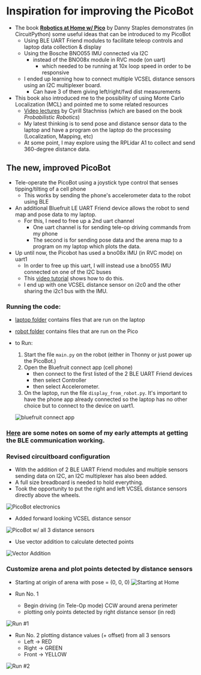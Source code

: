 # Inspiration for improving the PicoBot
* The book [**Robotics at Home w/ Pico**](/home/doug/Downloads/Robotics_at_home_with_Pico.pdf) by Danny Staples demonstrates (in CircuitPython) some useful ideas that can be introduced to my PicoBot
    * Using BLE UART Friend modules to facilitate teleop controls and laptop data collection & display
    * Using the Bosche BNO055 IMU connected via I2C
        * instead of the BNO08x module in RVC mode (on uart)
            * which needed to be running at 10x loop speed in order to be responsive
    * I ended up learning how to connect multiple VCSEL distance sensors using an I2C multiplexer board.
        * Can have 3 of them giving left/right/fwd dist measurements
* This book also introduced me to the possibility of using Monte Carlo Localization (MCL) and pointed me to some related resources
    * [Video lectures](https://www.youtube.com/playlist?list=PLgnQpQtFTOGQEn33QDVGJpiZLi-SlL7vA) by Cyrill Stachniss (which are based on the book *Probabilistic Robotics*)
    * My latest thinking is to send pose and distance sensor data to the laptop and have a program on the laptop do the processing (Localization, Mapping, etc)
    * At some point, I may explore using the RPLidar A1 to collect and send 360-degree distance data.

## The new, improved PicoBot

* Tele-operate the PicoBot using a joystick type control that senses tipping/tilting of a cell phone
    * This works by sending the phone's accelerometer data to the robot using BLE
* An additional Bluefruit LE UART Friend device allows the robot to send map and pose data to my laptop.
    * For this, I need to free up a 2nd uart channel
        * One uart channel is for sending tele-op driving commands from my phone
        * The second is for sending pose data and the arena map to a program on my laptop which plots the data.
* Up until now, the Picobot has used a bno08x IMU (in RVC mode) on uart1
    * In order to free up this uart, I will instead use a bno055 IMU connected on one of the I2C buses
    * This [video tutorial](https://core-electronics.com.au/videos/raspberry-pi-pico-workshop-chapter-44-i2c) shows how to do this.
    * I end up with one VCSEL distance sensor on i2c0 and the other sharing the i2c1 bus with the IMU.

### Running the code:
* [laptop folder](laptop) contains files that are run on the laptop
* [robot folder](robot) contains files that are run on the Pico

* to Run:
    1. Start the file `main.py` on the robot (either in Thonny or just power up the PicoBot.)
    2. Open the Bluefruit connect app (cell phone)
        * then connect to the first listed of the 2 BLE UART Friend devices
        * then select Controller
        * then select Accelerometer.
    3. On the laptop, run the file `display_from_robot.py`. It's important to have the phone app already connected so the laptop has no other choice but to connect to the device on uart1.

    ![bluefruit connect app](imgs/bluefruit_connect_app.png)

### [Here](early_code.md) are some notes on some of my early attempts at getting the BLE communication working.

### Revised circuitboard configuration
* With the addition of 2 BLE UART Friend modules and multiple sensors sending data on I2C, an I2C multiplexer has also been added.
* A full size breadboard is needed to hold everything.
* Took the opportunity to put the right and left VCSEL distance sensors directly above the wheels.

![PicoBot electronics](imgs/picobot_electronics.jpg)
* Added forward looking VCSEL distance sensor

![PicoBot w/ all 3 distance sensors](imgs/with_fwd_dist_sensor.jpg)

* Use vector addition to calculate detected points

![Vector Addition](imgs/vector-addition.jpg)

### Customize arena and plot points detected by distance sensors
* Starting at origin of arena with pose = (0, 0, 0)
![Starting at Home](imgs/run1_start.png)

* Run No. 1 
    * Begin driving (in Tele-Op mode) CCW around arena perimeter
    * plotting only points detected by right distance sensor (in red)

![Run #1](imgs/run1a.png)

* Run No. 2 plotting distance values (+ offset) from all 3 sensors 
    * Left -> RED
    * Right -> GREEN
    * Front -> YELLOW

![Run #2](imgs/run2.png)

